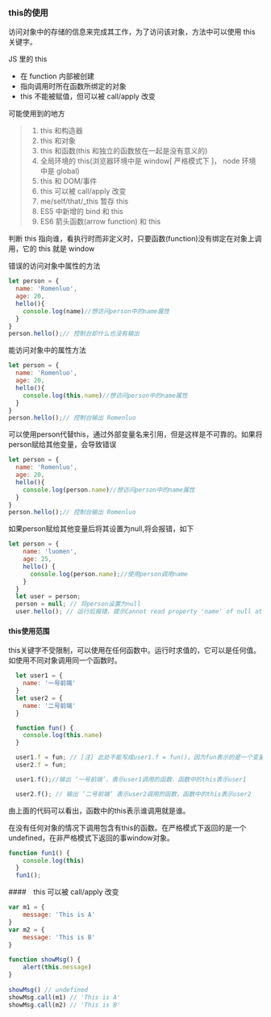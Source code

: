 ### this的使用

访问对象中的存储的信息来完成其工作，为了访问该对象，方法中可以使用 this 关键字。

JS 里的 this

* 在 function 内部被创建
* 指向调用时所在函数所绑定的对象
* this 不能被赋值，但可以被 call/apply  改变

可能使用到的地方
>1. this 和构造器
>2. this 和对象
>3. this 和函数(this 和独立的函数放在一起是没有意义的)
>4. 全局环境的 this(浏览器环境中是 window[ 严格模式下 ]， node 环境中是 global)
>5. this 和 DOM/事件
>6. this 可以被 call/apply 改变
>7. me/self/that/_this 暂存 this
>8. ES5 中新增的 bind 和 this
>9. ES6 箭头函数(arrow function) 和 this

判断 this 指向谁，看执行时而非定义时，只要函数(function)没有绑定在对象上调用，它的 this 就是 window

错误的访问对象中属性的方法
```js
let person = {
  name: 'Romenluo',
  age: 20,
  hello(){
    console.log(name)//想访问person中的name属性
  }
}
person.hello();// 控制台却什么也没有输出
```

能访问对象中的属性方法

```js
let person = {
  name: 'Romenluo',
  age: 20,
  hello(){
    console.log(this.name)//想访问person中的name属性
  }
}
person.hello();// 控制台输出 Romenluo
```

可以使用person代替this，通过外部变量名来引用，但是这样是不可靠的。如果将person赋给其他变量，会导致错误

```js
let person = {
  name: 'Romenluo',
  age: 20,
  hello(){
    console.log(person.name)//想访问person中的name属性
  }
}
person.hello();// 控制台输出 Romenluo
```

如果person赋给其他变量后将其设置为null,将会报错，如下

```js
let person = {
    name: 'luomen',
    age: 25,
    hello() {
      console.log(person.name);//使用person调用name
    }
  }
  let user = person;
  person = null; // 将person设置为null
  user.hello(); // 运行后报错，提示Cannot read property 'name' of null at Object.hello
```

#### this使用范围

this关键字不受限制，可以使用在任何函数中。运行时求值的，它可以是任何值。如使用不同对象调用同一个函数时。

```js
  let user1 = {
    name: '一号前端'
  }
  let user2 = {
    name: '二号前端'
  }

  function fun() {
    console.log(this.name)
  }

  user1.f = fun; // [注] 此处不能写成user1.f = fun()。因为fun表示的是一个变量，不是调用，
  user2.f = fun;

  user1.f();//输出 ‘一号前端’，表示user1调用的函数，函数中的this表示user1

  user2.f(); // 输出 ‘二号前端’ 表示user2调用的函数，函数中的this表示user2
```

由上面的代码可以看出，函数中的this表示谁调用就是谁。

在没有任何对象的情况下调用包含有this的函数。在严格模式下返回的是一个undefined，在非严格模式下返回的事window对象。
```js
function fun1() {
    console.log(this)
  }
  fun1();
```


####　this 可以被 call/apply 改变

```js
var m1 = {
    message: 'This is A'
} 
var m2 = {
    message: 'This is B'
}  
 
function showMsg() {
    alert(this.message)
}
 
showMsg() // undefined
showMsg.call(m1) // 'This is A'
showMsg.call(m2) // 'This is B'
```
